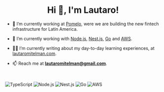 <h1 align="center">Hi 👋, I'm Lautaro!</h1>

- 🚀 I’m currently working at [Pomelo](https://pomelo.la/), were we are building the new fintech infrastructure for Latin America.

- 🔨 I’m currently working with [Node.js](https://nodejs.org/en), [Nest.js](https://nestjs.com/), [Go](https://go.dev/) and [AWS](https://aws.amazon.com).

- ✍🏻 I’m currently writing about my day-to-day learning experiences, at [lautaromitelman.com](https://lautaromitelman.com).

- 📫 Reach me at **lautaromitelman@gmail.com**.

</br>

![TypeScript](https://img.shields.io/badge/TypeScript-%23276DC3.svg?style=for-the-badge&logo=typescript&logoColor=white)
![Node.js](https://img.shields.io/badge/Node.js-43853D?style=for-the-badge&logo=nodedotjs&logoColor=white)
![Nest.js](https://img.shields.io/badge/Nest.js-EA2845?style=for-the-badge&logo=nestjs&logoColor=white)
![Go](https://img.shields.io/badge/Go-50B7E0.svg?style=for-the-badge&logo=go&logoColor=white)
![AWS](https://img.shields.io/badge/AWS-EC7211?style=for-the-badge&logo=amazonaws&logoColor=white)






